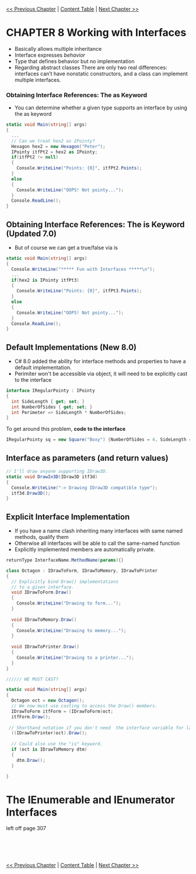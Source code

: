[<< Previous Chapter](Csharp_v8-7.md) | [Content Table](../Csharp) | [Next Chapter >>](Csharp_v8-9.md)

CHAPTER 8 Working with Interfaces
===
- Basically allows multiple inheritance
- Interface expresses *behavior*
- Type that defines behavior but no implementation
- Regarding abstract classes There are only two real differences: interfaces can’t have nonstatic constructors, and a class can implement multiple interfaces.

### Obtaining Interface References: The as Keyword
- You can determine whether a given type supports an interface by using the as keyword

```c#
static void Main(string[] args)
{
  ...
  // Can we treat hex2 as IPointy?
  Hexagon hex2 = new Hexagon("Peter");
  IPointy itfPt2 = hex2 as IPointy;
  if(itfPt2 != null)
  {
    Console.WriteLine("Points: {0}", itfPt2.Points);
  }
  else
  {
    Console.WriteLine("OOPS! Not pointy...");
  }
  Console.ReadLine();
}
```
## Obtaining Interface References: The is Keyword (Updated 7.0)
- But of course we can get a true/false via is

```c#
static void Main(string[] args)
{
  Console.WriteLine("***** Fun with Interfaces *****\n");
  ...
  if(hex2 is IPointy itfPt3)
  {
    Console.WriteLine("Points: {0}", itfPt3.Points);
  }
  else
  {
    Console.WriteLine("OOPS! Not pointy...");
  }
  Console.ReadLine();
}
```
## Default Implementations (New 8.0)
- C# 8.0 added the ability for interface methods and properties to have a default implementation.
- Perimiter won't be accessible via object, it will need to be explicitly cast to the interface

```c#
interface IRegularPointy : IPointy
{
  int SideLength { get; set; }
  int NumberOfSides { get; set; }
  int Perimeter => SideLength * NumberOfSides;
}
```

To get around this problem, **code to the interface**

```c#
IRegularPointy sq = new Square("Boxy") {NumberOfSides = 4, SideLength = 4};
```

## Interface as parameters (and return values)

```c#
// I'll draw anyone supporting IDraw3D.
static void DrawIn3D(IDraw3D itf3d)
{
  Console.WriteLine("-> Drawing IDraw3D compatible type");
  itf3d.Draw3D();
}
```
## Explicit Interface Implementation
- If you have a name clash inheriting many interfaces with same named methods, qualify them
- Otherwise all interfaces will be able to call the same-named function
- Explicitly implemented members are automatically private.

```c#
returnType InterfaceName.MethodName(params){}

class Octagon : IDrawToForm, IDrawToMemory, IDrawToPrinter
{
  // Explicitly bind Draw() implementations
  // to a given interface.
  void IDrawToForm.Draw()
  {
    Console.WriteLine("Drawing to form...");
  }
  
  void IDrawToMemory.Draw()
  {
    Console.WriteLine("Drawing to memory...");
  }
  
  void IDrawToPrinter.Draw()
  {
    Console.WriteLine("Drawing to a printer...");
  }
}

////// WE MUST CAST?

static void Main(string[] args)
{
  Octagon oct = new Octagon();
  // We now must use casting to access the Draw() members.
  IDrawToForm itfForm = (IDrawToForm)oct;
  itfForm.Draw();
 
 // Shorthand notation if you don't need  the interface variable for later use.
  ((IDrawToPrinter)oct).Draw();
  
  // Could also use the "is" keyword.
  if (oct is IDrawToMemory dtm)
  {
    dtm.Draw();
  }

}
```

# The IEnumerable and IEnumerator Interfaces
left off page 307

```c#

```

```c#

```

```c#

```

```c#

```

```c#

```
[<< Previous Chapter](Csharp_v8-7.md) | [Content Table](../Csharp) | [Next Chapter >>](Csharp_v8-9.md)
